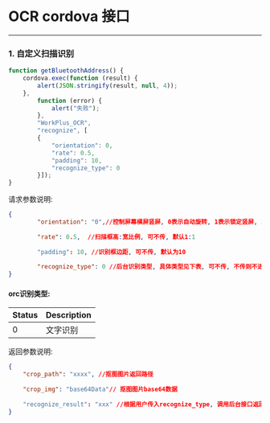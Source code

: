 # OCR cordova 接口
---
### 1. 自定义扫描识别
```javascript
function getBluetoothAddress() {
    cordova.exec(function (result) {
        alert(JSON.stringify(result, null, 4));
    },
        function (error) {
            alert("失败");
        },
        "WorkPlus_OCR",
        "recognize", [
        {
        	"orientation": 0,
        	"rate": 0.5,  
        	"padding": 10, 
        	"recognize_type": 0 
        }]);
}
```

请求参数说明:


```json
{
    	"orientation": "0",//控制屏幕横屏竖屏, 0表示自动旋转, 1表示锁定竖屏, 2表示锁定横屏, 可不传, 默认为0
    	
    	"rate": 0.5,  //扫描框高:宽比例, 可不传, 默认1:1
    	
    	"padding": 10, //识别框边距, 可不传, 默认为10
    	
    	"recognize_type": 0 //后台识别类型, 具体类型见下表, 可不传, 不传则不进行识别
}
```

#### orc识别类型:

| Status | Description                        |
| ------ | ---------------------------------- |
| 0      | 文字识别                         |




返回参数说明:

```json
{
	"crop_path": "xxxx", //抠图图片返回路径
	
	"crop_img": "base64Data"// 抠图图片base64数据 
	
	"recognize_result": "xxx" //根据用户传入recognize_type, 调用后台接口返回的result(原封不动透传), 若传入recognize_type未知, 则不返回该字段
}

```


